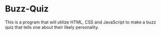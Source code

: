# Buzz-Quiz
This is a program that will utilize HTML, CSS and JavaScript to make a buzz quiz that tells one about their likely personality.
